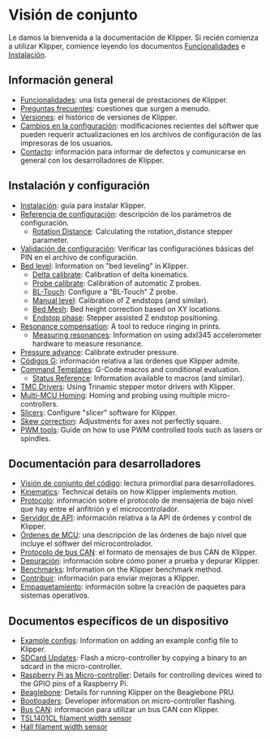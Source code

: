 # Visión de conjunto

Le damos la bienvenida a la documentación de Klipper. Si recién comienza a utilizar Klipper, comience leyendo los documentos [Funcionalidades](Features.md) e [Instalación](Installation.md).

## Información general

- [Funcionalidades](Features.md): una lista general de prestaciones de Klipper.
- [Preguntas frecuentes](FAQ.md): cuestiones que surgen a menudo.
- [Versiones](Releases.md): el histórico de versiones de Klipper.
- [Cambios en la configuración](Config_Changes.md): modificaciones recientes del sóftwer que pueden requerir actualizaciones en los archivos de configuración de las impresoras de los usuarios.
- [Contacto](Contact.md): información para informar de defectos y comunicarse en general con los desarrolladores de Klipper.

## Instalación y configuración

- [Instalación](Installation.md): guía para instalar Klipper.
- [Referencia de configuración](Config_Reference.md): descripción de los parámetros de configuración.
   - [Rotation Distance](Rotation_Distance.md): Calculating the rotation_distance stepper parameter.
- [Validación de configuración](Config_checks.md): Verificar las configuraciónes básicas del PIN en el archivo de configuración.
- [Bed level](Bed_Level.md): Information on "bed leveling" in Klipper.
   - [Delta calibrate](Delta_Calibrate.md): Calibration of delta kinematics.
   - [Probe calibrate](Probe_Calibrate.md): Calibration of automatic Z probes.
   - [BL-Touch](BLTouch.md): Configure a "BL-Touch" Z probe.
   - [Manual level](Manual_Level.md): Calibration of Z endstops (and similar).
   - [Bed Mesh](Bed_Mesh.md): Bed height correction based on XY locations.
   - [Endstop phase](Endstop_Phase.md): Stepper assisted Z endstop positioning.
- [Resonance compensation](Resonance_Compensation.md): A tool to reduce ringing in prints.
   - [Measuring resonances](Measuring_Resonances.md): Information on using adxl345 accelerometer hardware to measure resonance.
- [Pressure advance](Pressure_Advance.md): Calibrate extruder pressure.
- [Códigos G](G-Codes.md): información relativa a las órdenes que Klipper admite.
- [Command Templates](Command_Templates.md): G-Code macros and conditional evaluation.
   - [Status Reference](Status_Reference.md): Information available to macros (and similar).
- [TMC Drivers](TMC_Drivers.md): Using Trinamic stepper motor drivers with Klipper.
- [Multi-MCU Homing](Multi_MCU_Homing.md): Homing and probing using multiple micro-controllers.
- [Slicers](Slicers.md): Configure "slicer" software for Klipper.
- [Skew correction](Skew_Correction.md): Adjustments for axes not perfectly square.
- [PWM tools](Using_PWM_Tools.md): Guide on how to use PWM controlled tools such as lasers or spindles.

## Documentación para desarrolladores

- [Visión de conjunto del código](Code_Overview.md): lectura primordial para desarrolladores.
- [Kinematics](Kinematics.md): Technical details on how Klipper implements motion.
- [Protocolo](Protocol.md): información sobre el protocolo de mensajería de bajo nivel que hay entre el anfitrión y el microcontrolador.
- [Servidor de API](API_Server.md): información relativa a la API de órdenes y control de Klipper.
- [Órdenes de MCU](MCU_Commands.md): una descripción de las órdenes de bajo nivel que incluye el sóftwer del microcontrolador.
- [Protocolo de bus CAN](CANBUS_protocol.md): el formato de mensajes de bus CAN de Klipper.
- [Depuración](Debugging.md): información sobre cómo poner a prueba y depurar Klipper.
- [Benchmarks](Benchmarks.md): Information on the Klipper benchmark method.
- [Contribuir](CONTRIBUTING.md): información para enviar mejoras a Klipper.
- [Empaquetamiento](Packaging.md): información sobre la creación de paquetes para sistemas operativos.

## Documentos específicos de un dispositivo

- [Example configs](Example_Configs.md): Information on adding an example config file to Klipper.
- [SDCard Updates](SDCard_Updates.md): Flash a micro-controller by copying a binary to an sdcard in the micro-controller.
- [Raspberry Pi as Micro-controller](RPi_microcontroller.md): Details for controlling devices wired to the GPIO pins of a Raspberry Pi.
- [Beaglebone](Beaglebone.md): Details for running Klipper on the Beaglebone PRU.
- [Bootloaders](Bootloaders.md): Developer information on micro-controller flashing.
- [Bus CAN](CANBUS.md): información para utilizar un bus CAN con Klipper.
- [TSL1401CL filament width sensor](TSL1401CL_Filament_Width_Sensor.md)
- [Hall filament width sensor](Hall_Filament_Width_Sensor.md)
